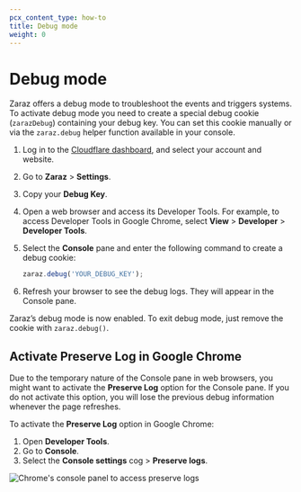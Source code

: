 ```yaml
---
pcx_content_type: how-to
title: Debug mode
weight: 0
---
```


# Debug mode

Zaraz offers a debug mode to troubleshoot the events and triggers systems. To activate debug mode you need to create a special debug cookie (`zarazDebug`) containing your debug key.
You can set this cookie manually or via the `zaraz.debug` helper function available in your console.

1. Log in to the [Cloudflare dashboard](https://dash.cloudflare.com/login), and select your account and website.
2. Go to **Zaraz** > **Settings**.
3. Copy your **Debug Key**.
4. Open a web browser and access its Developer Tools. For example, to access Developer Tools in Google Chrome, select **View** > **Developer** > **Developer Tools**.
5. Select the **Console** pane and enter the following command to create a debug cookie:

   ```js
   zaraz.debug('YOUR_DEBUG_KEY');
   ```

6. Refresh your browser to see the debug logs. They will appear in the Console pane.

Zaraz’s debug mode is now enabled. To exit debug mode, just remove the cookie with `zaraz.debug()`.

## Activate Preserve Log in Google Chrome

Due to the temporary nature of the Console pane in web browsers, you might want to activate the **Preserve Log** option for the Console pane. If you do not activate this option, you will lose the previous debug information whenever the page refreshes.

To activate the **Preserve Log** option in Google Chrome:

1. Open **Developer Tools**.
2. Go to **Console**.
3. Select the **Console settings** cog > **Preserve logs**.

![Chrome's console panel to access preserve logs](/zaraz/static/console-settings.png)
